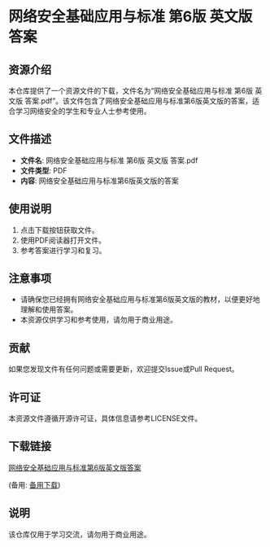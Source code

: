 # 网络安全基础应用与标准 第6版 英文版 答案

## 资源介绍

本仓库提供了一个资源文件的下载，文件名为“网络安全基础应用与标准 第6版 英文版 答案.pdf”。该文件包含了网络安全基础应用与标准第6版英文版的答案，适合学习网络安全的学生和专业人士参考使用。

## 文件描述

- **文件名**: 网络安全基础应用与标准 第6版 英文版 答案.pdf
- **文件类型**: PDF
- **内容**: 网络安全基础应用与标准第6版英文版的答案

## 使用说明

1. 点击下载按钮获取文件。
2. 使用PDF阅读器打开文件。
3. 参考答案进行学习和复习。

## 注意事项

- 请确保您已经拥有网络安全基础应用与标准第6版英文版的教材，以便更好地理解和使用答案。
- 本资源仅供学习和参考使用，请勿用于商业用途。

## 贡献

如果您发现文件有任何问题或需要更新，欢迎提交Issue或Pull Request。

## 许可证

本资源文件遵循开源许可证，具体信息请参考LICENSE文件。

## 下载链接
[网络安全基础应用与标准第6版英文版答案](https://pan.quark.cn/s/d29ba56cd9c1) 

(备用: [备用下载](https://pan.baidu.com/s/1Pyhazaw76IxsepNS3WpmEg?pwd=1234))

## 说明

该仓库仅用于学习交流，请勿用于商业用途。
